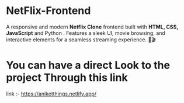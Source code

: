 # NetFlix-Frontend
A responsive and modern **Netflix Clone** frontend built with **HTML, CSS, JavaScript** and Python . Features a sleek UI, movie browsing, and interactive elements for a seamless streaming experience. 🚀🎬

# You can have a direct Look to the project Through this link
link :- https://aniketthings.netlify.app/
